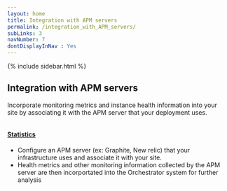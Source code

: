```yaml
---
layout: home
title: Integration with APM servers
permalink: /integration_with_APM_servers/
subLinks: 3
navNumber: 7
dontDisplayInNav : Yes
---
```

<div class='mainContent'>
<div class='sidebar-wrapper'>
{% include sidebar.html %}
</div>
<div class='content-area'>
<h2>Integration with APM servers</h2>
<p>
Incorporate monitoring metrics and instance health information into your site by associating it with the APM server that your deployment uses.</p>

<div class='gallerysection'>
<a rel="gallery" class="fancybox" href="/orchestrator/images/apm-stats.png">
<img src="/orchestrator/images/thumb/apm-stats.png" alt=""/>
<h4>Statistics</h4>
</a>

</div>
<ul>
<li>Configure an APM server (ex: Graphite, New relic) that your infrastructure uses and  associate it with your site.</li>

<li>Health metrics and other monitoring information collected by the APM server are then incorportated into the Orchestrator system for further analysis</li>
</ul>
</div>
</div>